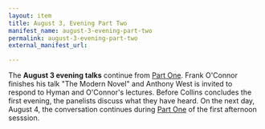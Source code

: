 ```yaml
---
layout: item
title: August 3, Evening Part Two
manifest_name: august-3-evening-part-two
permalink: august-3-evening-part-two
external_manifest_url: 

---
```

The **August 3 evening talks** continue from <a href="https://tanyaclement.github.io/harvard1953/august-3-evening-part-one">Part One</a>. Frank O'Connor finishes his talk "The Modern Novel" and Anthony West is invited to respond to Hyman and O'Connor's lectures. Before Collins concludes the first evening, the panelists discuss what they have heard. On the next day, August 4, the conversation continues during <a href="https://tanyaclement.github.io/harvard1953/august-4-afternoon-part-one">Part One</a> of the first afternoon sesssion. 
